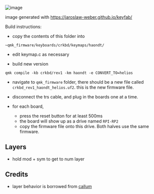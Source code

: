 ![image](https://github.com/haondt/keyboards/assets/19233365/dba60f5b-fba1-4880-8562-04d5a72e40d8)

image generated with https://jaroslaw-weber.github.io/keyfab/

Build instructions:

- copy the contents of this folder into 

```
~qmk_firmware/keyboards/crkbd/keymaps/haondt/
```

- edit keymap.c as necessary

- build new version

```shell
qmk compile -kb crkbd/rev1 -km haondt -e CONVERT_TO=helios
```

- navigate to `qmk_firmware` folder, there should be a new file called `crkbd_rev1_haondt_helios.uf2`. this is the new firmware file.

- disconnect the trs cable, and plug in the boards one at a time.
- for each board,
  - press the reset button for at least 500ms
  - the board will show up as a drive named `RPI-RP2`
  - copy the firmware file onto this drive. Both halves use the same firmware.


## Layers

- hold mod + sym to get to num layer

## Credits

- layer behavior is borrowed from [callum](https://github.com/callum-oakley/qmk_firmware/tree/master/users/callum)
